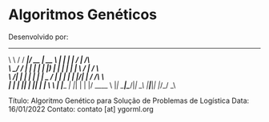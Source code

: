 # Algoritmos Genéticos

Desenvolvido por:
 __     _______  ____  _____    _      _____ __  __          
 \ \   / / ____|/ __ \|  __ \  | |    |_   _|  \/  |   /\    
  \ \_/ / |  __| |  | | |__) | | |      | | | \  / |  /  \   
   \   /| | |_ | |  | |  _  /  | |      | | | |\/| | / /\ \  
    | | | |__| | |__| | | \ \  | |____ _| |_| |  | |/ ____ \ 
    |_|  \_____|\____/|_|  \_\ |______|_____|_|  |_/_/    \_\
        
Título: Algoritmo Genético para Solução de Problemas de Logística
Data: 16/01/2022
Contato: contato [at] ygorml.org
